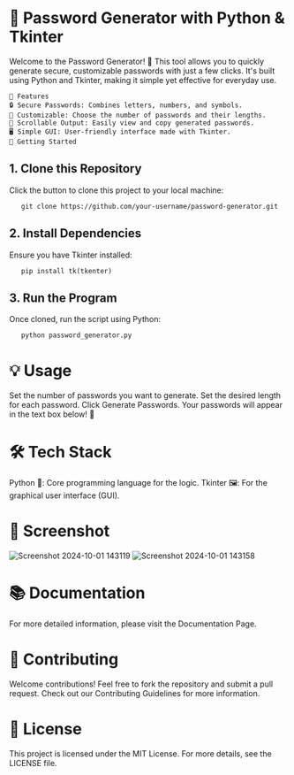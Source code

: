 # 🔑 Password Generator with Python & Tkinter 

Welcome to the Password Generator! 🎉 This tool allows you to quickly generate secure, customizable passwords with just a few clicks. It's built using Python and Tkinter, making it simple yet effective for everyday use.

    🌟 Features
    🔒 Secure Passwords: Combines letters, numbers, and symbols.
    🔢 Customizable: Choose the number of passwords and their lengths.
    📜 Scrollable Output: Easily view and copy generated passwords.
    🖥️ Simple GUI: User-friendly interface made with Tkinter.
    🚀 Getting Started
## 1. Clone this Repository
Click the button to clone this project to your local machine:

       git clone https://github.com/your-username/password-generator.git

## 2. Install Dependencies
Ensure you have Tkinter installed:


       pip install tk(tkenter)

## 3. Run the Program
Once cloned, run the script using Python:


       python password_generator.py

# 💡 Usage
Set the number of passwords you want to generate.
Set the desired length for each password.
Click Generate Passwords. Your passwords will appear in the text box below! 🎉

# 🛠️ Tech Stack
Python 🐍: Core programming language for the logic.
Tkinter 🖼️: For the graphical user interface (GUI).
# 📸 Screenshot
![Screenshot 2024-10-01 143119](https://github.com/user-attachments/assets/bb8a6181-8f78-4673-a912-c71ebe14fcee)
![Screenshot 2024-10-01 143158](https://github.com/user-attachments/assets/adfa10b0-a6d8-4da6-9b60-d0e478d26350)


# 📚 Documentation
For more detailed information, please visit the Documentation Page.

<!-- Replace with your documentation link if available -->
# 🤝 Contributing
Welcome contributions! Feel free to fork the repository and submit a pull request. Check out our Contributing Guidelines for more information.

# 📜 License
This project is licensed under the MIT License. For more details, see the LICENSE file.



